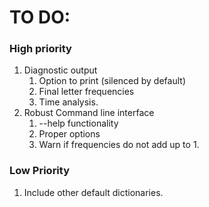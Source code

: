 # TO DO:
### High priority
1. Diagnostic output
   1. Option to print (silenced by default)
   2. Final letter frequencies
   3. Time analysis.
2. Robust Command line interface
   1. --help functionality
   2. Proper options
   3. Warn if frequencies do not add up to 1.

### Low Priority
1. Include other default dictionaries.